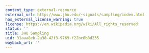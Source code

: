 ```yaml
---
content_type: external-resource
external_url: http://www.jhu.edu/~signals/sampling/index.html
has_external_license_warning: true
license: https://en.wikipedia.org/wiki/All_rights_reserved
status: ''
title: JHU Sampling
uid: 31aaa8eb-2a38-42f3-9769-f22bc0b8d235
wayback_url: ''
---
```

